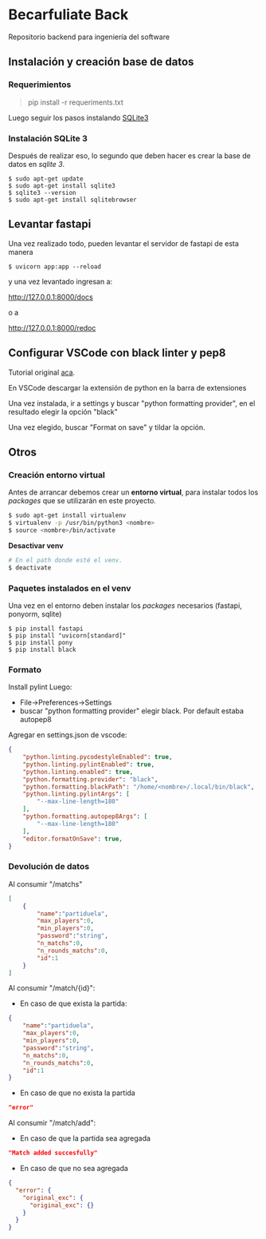 # Becarfuliate Back
Repositorio backend para ingeniería del software

## Instalación y creación base de datos

### Requerimientos

> pip install -r requeriments.txt

Luego seguir los pasos instalando [SQLite3](#instalación-sqlite-3)

### Instalación SQLite 3

Después de realizar eso, lo segundo que deben hacer es crear la base de datos en *sqlite 3*.

```
$ sudo apt-get update
$ sudo apt-get install sqlite3
$ sqlite3 --version
$ sudo apt-get install sqlitebrowser
```

## Levantar fastapi

Una vez realizado todo, pueden levantar el servidor de fastapi de esta manera

```
$ uvicorn app:app --reload
```
y una vez levantado ingresan a: 

http://127.0.0.1:8000/docs 

o a 

http://127.0.0.1:8000/redoc


## Configurar VSCode con black linter y pep8

Tutorial original [aca](https://dev.to/adamlombard/how-to-use-the-black-python-code-formatter-in-vscode-3lo0).

En VSCode descargar la extensión de python en la barra de extensiones

Una vez instalada, ir a settings y buscar "python formatting provider", en el resultado elegir la opción "black"

Una vez elegido, buscar "Format on save" y tildar la opción.


## Otros

### Creación entorno virtual

Antes de arrancar debemos crear un **entorno virtual**, para instalar todos los *packages* que se utilizarán en este proyecto. 

```sh
$ sudo apt-get install virtualenv
$ virtualenv -p /usr/bin/python3 <nombre>
$ source <nombre>/bin/activate
```

**Desactivar venv**
```sh
# En el path donde esté el venv.
$ deactivate
```

### Paquetes instalados en el venv

Una vez en el entorno deben instalar los *packages* necesarios (fastapi, ponyorm, sqlite)

```
$ pip install fastapi
$ pip install "uvicorn[standard]"
$ pip install pony 
$ pip install black
```

### Formato

Install pylint
Luego: 
* File->Preferences->Settings 
* buscar "python formatting provider" elegir black. Por default estaba autopep8

Agregar en settings.json de vscode:

```json 
{
    "python.linting.pycodestyleEnabled": true,
    "python.linting.pylintEnabled": true,
    "python.linting.enabled": true,
    "python.formatting.provider": "black",
    "python.formatting.blackPath": "/home/<nombre>/.local/bin/black",
    "python.linting.pylintArgs": [
        "--max-line-length=180"
    ],
    "python.formatting.autopep8Args": [
        "--max-line-length=180"
    ],
    "editor.formatOnSave": true,
}
```

### Devolución de datos

Al consumir "/matchs"
```json
[
    {
        "name":"partiduela",
        "max_players":0,
        "min_players":0,
        "password":"string",
        "n_matchs":0,
        "n_rounds_matchs":0,
        "id":1
    }
]
```

Al consumir "/match/{id}":

* En caso de que exista la partida:
```json
{
    "name":"partiduela",
    "max_players":0,
    "min_players":0,
    "password":"string",
    "n_matchs":0,
    "n_rounds_matchs":0,
    "id":1
}
```

* En caso de que no exista la partida

```json
"error"
```


Al consumir "/match/add":

* En caso de que la partida sea agregada

```json
"Match added succesfully"
```

* En caso de que no sea agregada

```json
{
  "error": {
    "original_exc": {
      "original_exc": {}
    }
  }
}
```